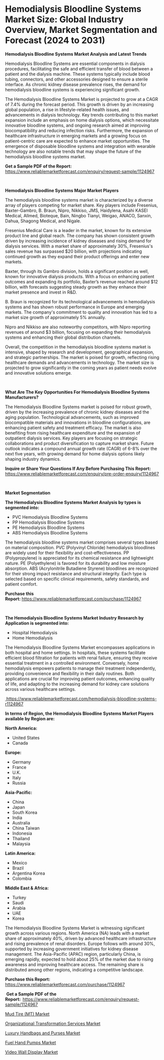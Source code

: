 <p><h1>Hemodialysis Bloodline Systems Market Size: Global Industry Overview, Market Segmentation and Forecast (2024 to 2031)</h1></p><p><strong>Hemodialysis Bloodline Systems Market Analysis and Latest Trends</strong></p>
<p><p>Hemodialysis Bloodline Systems are essential components in dialysis procedures, facilitating the safe and efficient transfer of blood between a patient and the dialysis machine. These systems typically include blood tubing, connectors, and other accessories designed to ensure a sterile interface. As chronic kidney disease prevalence rises, the demand for hemodialysis bloodline systems is experiencing significant growth.</p><p>The Hemodialysis Bloodline Systems Market is projected to grow at a CAGR of 7.4% during the forecast period. This growth is driven by an increasing global population, a rise in lifestyle-related health issues, and advancements in dialysis technology. Key trends contributing to this market expansion include an emphasis on home dialysis options, which necessitate innovative bloodline systems, and ongoing research aimed at improving biocompatibility and reducing infection risks. Furthermore, the expansion of healthcare infrastructure in emerging markets and a growing focus on patient-centric care are expected to enhance market opportunities. The emergence of disposable bloodline systems and integration with wearable technology are also notable trends that may shape the future of the hemodialysis bloodline systems market.</p></p>
<p><strong>Get a Sample PDF of the Report:&nbsp;</strong> <a href="https://www.reliablemarketforecast.com/enquiry/request-sample/1124967?utm_campaign=1080&utm_medium=2&utm_source=Github&utm_content=ia&utm_term=05122024&utm_id=hemodialysis-bloodline-systems">https://www.reliablemarketforecast.com/enquiry/request-sample/1124967</a></p>
<p>&nbsp;</p>
<p><strong>Hemodialysis Bloodline Systems Major Market Players</strong></p>
<p><p>The hemodialysis bloodline systems market is characterized by a diverse array of players competing for market share. Key players include Fresenius, Baxter-Gambro, B. Braun, Nipro, Nikkiso, JMS, Haidylena, Asahi KASEI Medical, Allmed, Bioteque, Bain, Ningbo Tianyi, Weigao, ANACO, Sanxin, Dahua, Shagong Medical, and Nigale. </p><p>Fresenius Medical Care is a leader in the market, known for its extensive product line and global reach. The company has shown consistent growth driven by increasing incidence of kidney diseases and rising demand for dialysis services. With a market share of approximately 30%, Fresenius's sales revenue has surpassed $20 billion, with projections indicating continued growth as they expand their product offerings and enter new markets.</p><p>Baxter, through its Gambro division, holds a significant position as well, known for innovative dialysis products. With a focus on enhancing patient outcomes and expanding its portfolio, Baxter’s revenue reached around $12 billion, with forecasts suggesting steady growth as they enhance their market presence and invest in R&D.</p><p>B. Braun is recognized for its technological advancements in hemodialysis systems and has shown robust performance in Europe and emerging markets. The company's commitment to quality and innovation has led to a market size growth of approximately 5% annually.</p><p>Nipro and Nikkiso are also noteworthy competitors, with Nipro reporting revenues of around $3 billion, focusing on expanding their hemodialysis systems and enhancing their global distribution channels.</p><p>Overall, the competition in the hemodialysis bloodline systems market is intensive, shaped by research and development, geographical expansion, and strategic partnerships. The market is poised for growth, reflecting rising healthcare demands and advancements in technology. The market size is projected to grow significantly in the coming years as patient needs evolve and innovative solutions emerge.</p></p>
<p>&nbsp;</p>
<p><strong>What Are The Key Opportunities For Hemodialysis Bloodline Systems Manufacturers?</strong></p>
<p><p>The Hemodialysis Bloodline Systems market is poised for robust growth, driven by the increasing prevalence of chronic kidney diseases and the aging population. Technological advancements, such as improved biocompatible materials and innovations in bloodline configurations, are enhancing patient safety and treatment efficacy. The market is also benefiting from rising healthcare expenditure and the expansion of outpatient dialysis services. Key players are focusing on strategic collaborations and product diversification to capture market share. Future outlook indicates a compound annual growth rate (CAGR) of 6-8% over the next five years, with growing demand for home dialysis options likely shaping industry dynamics.</p></p>
<p><strong>Inquire or Share Your Questions If Any Before Purchasing This Report:</strong> <a href="https://www.reliablemarketforecast.com/enquiry/pre-order-enquiry/1124967?utm_campaign=1080&utm_medium=2&utm_source=Github&utm_content=ia&utm_term=05122024&utm_id=hemodialysis-bloodline-systems">https://www.reliablemarketforecast.com/enquiry/pre-order-enquiry/1124967</a></p>
<p>&nbsp;</p>
<p><strong>Market Segmentation</strong></p>
<p><strong>The Hemodialysis Bloodline Systems Market Analysis by types is segmented into:</strong></p>
<p><ul><li>PVC Hemodialysis Bloodline Systems</li><li>PP Hemodialysis Bloodline Systems</li><li>PE Hemodialysis Bloodline Systems</li><li>ABS Hemodialysis Bloodline Systems</li></ul></p>
<p><p>The hemodialysis bloodline systems market comprises several types based on material composition. PVC (Polyvinyl Chloride) hemodialysis bloodlines are widely used for their flexibility and cost-effectiveness. PP (Polypropylene) is appreciated for its chemical resistance and lightweight nature. PE (Polyethylene) is favored for its durability and low moisture absorption. ABS (Acrylonitrile Butadiene Styrene) bloodlines are recognized for their strong impact resistance and structural integrity. Each type is selected based on specific clinical requirements, safety standards, and patient comfort.</p></p>
<p><strong>Purchase this Report:&nbsp;</strong><a href="https://www.reliablemarketforecast.com/purchase/1124967?utm_campaign=1080&utm_medium=2&utm_source=Github&utm_content=ia&utm_term=05122024&utm_id=hemodialysis-bloodline-systems">https://www.reliablemarketforecast.com/purchase/1124967</a></p>
<p>&nbsp;</p>
<p><strong>The Hemodialysis Bloodline Systems Market Industry Research by Application is segmented into:</strong></p>
<p><ul><li>Hospital Hemodialysis</li><li>Home Hemodialysis</li></ul></p>
<p><p>The Hemodialysis Bloodline Systems Market encompasses applications in both hospital and home settings. In hospitals, these systems facilitate efficient blood filtration for patients with renal failure, ensuring they receive essential treatment in a controlled environment. Conversely, home hemodialysis empowers patients to manage their treatment independently, providing convenience and flexibility in their daily routines. Both applications are crucial for improving patient outcomes, enhancing quality of life, and adapting to the increasing demand for kidney care solutions across various healthcare settings.</p></p>
<p><a href="https://www.reliablemarketforecast.com/hemodialysis-bloodline-systems-r1124967?utm_campaign=1080&utm_medium=2&utm_source=Github&utm_content=ia&utm_term=05122024&utm_id=hemodialysis-bloodline-systems">&nbsp;https://www.reliablemarketforecast.com/hemodialysis-bloodline-systems-r1124967</a></p>
<p><strong>In terms of Region, the Hemodialysis Bloodline Systems Market Players available by Region are:</strong></p>
<p>
    <p> <strong> North America: </strong>
        <ul>
            <li>United States</li>
            <li>Canada</li>
        </ul>
        </p> 
    <p> <strong> Europe: </strong>
        <ul>
            <li>Germany</li>
            <li>France</li>
            <li>U.K.</li>
            <li>Italy</li>
            <li>Russia</li>
        </ul>
        </p> 
    <p> <strong> Asia-Pacific: </strong>
        <ul>
            <li>China</li>
            <li>Japan</li>
            <li>South Korea</li>
            <li>India</li>
            <li>Australia</li>
            <li>China Taiwan</li>
            <li>Indonesia</li>
            <li>Thailand</li>
            <li>Malaysia</li>
        </ul>
        </p> 
    <p> <strong> Latin America: </strong>
        <ul>
            <li>Mexico</li>
            <li>Brazil</li>
            <li>Argentina Korea</li>
            <li>Colombia</li>
        </ul>
        </p> 
    <p> <strong> Middle East & Africa: </strong>
        <ul>
            <li>Turkey</li>
            <li>Saudi</li>
            <li>Arabia</li>
            <li>UAE</li>
            <li>Korea</li>
        </ul>
    </p>
    </p>
<p><p>The Hemodialysis Bloodline Systems Market is witnessing significant growth across various regions. North America (NA) leads with a market share of approximately 40%, driven by advanced healthcare infrastructure and rising prevalence of renal disorders. Europe follows with around 30%, supported by increasing government initiatives for kidney disease management. The Asia-Pacific (APAC) region, particularly China, is emerging rapidly, expected to hold about 25% of the market due to rising awareness and improving healthcare access. The remaining share is distributed among other regions, indicating a competitive landscape.</p></p>
<p><strong>Purchase this Report: </strong><a href="https://www.reliablemarketforecast.com/purchase/1124967?utm_campaign=1080&utm_medium=2&utm_source=Github&utm_content=ia&utm_term=05122024&utm_id=hemodialysis-bloodline-systems">https://www.reliablemarketforecast.com/purchase/1124967</a></p>
<p>&nbsp;<strong>Get a Sample PDF of the Report:&nbsp;&nbsp;</strong><a href="https://www.reliablemarketforecast.com/enquiry/request-sample/1124967?utm_campaign=1080&utm_medium=2&utm_source=Github&utm_content=ia&utm_term=05122024&utm_id=hemodialysis-bloodline-systems">https://www.reliablemarketforecast.com/enquiry/request-sample/1124967</a></p>
<p><strong></strong></p>
<p><p><a href="https://issuu.com/reportprime-2/docs/mud-tire-mt-market-size-2030.pptx?utm_campaign=1080&utm_medium=2&utm_source=Github&utm_content=ia&utm_term=05122024&utm_id=hemodialysis-bloodline-systems">Mud Tire (MT) Market</a></p><p><a href="https://www.linkedin.com/pulse/organizational-transformation-services-industry-forecast-future-1buhe?utm_campaign=1080&utm_medium=2&utm_source=Github&utm_content=ia&utm_term=05122024&utm_id=hemodialysis-bloodline-systems">Organizational Transformation Services Market</a></p><p><a href="https://issuu.com/reportprime-2/docs/luxury-handbags-and-purses-market-size-2030.pptx?utm_campaign=1080&utm_medium=2&utm_source=Github&utm_content=ia&utm_term=05122024&utm_id=hemodialysis-bloodline-systems">Luxury Handbags and Purses Market</a></p><p><a href="https://www.linkedin.com/pulse/projected-cagr-124-fuel-hand-pumps-market-analysis-report-ra4bf?utm_campaign=1080&utm_medium=2&utm_source=Github&utm_content=ia&utm_term=05122024&utm_id=hemodialysis-bloodline-systems">Fuel Hand Pumps Market</a></p><p><a href="https://www.linkedin.com/pulse/market-examination-report-video-wall-display-growth-forecast-3gwcf?utm_campaign=1080&utm_medium=2&utm_source=Github&utm_content=ia&utm_term=05122024&utm_id=hemodialysis-bloodline-systems">Video Wall Display Market</a></p></p>